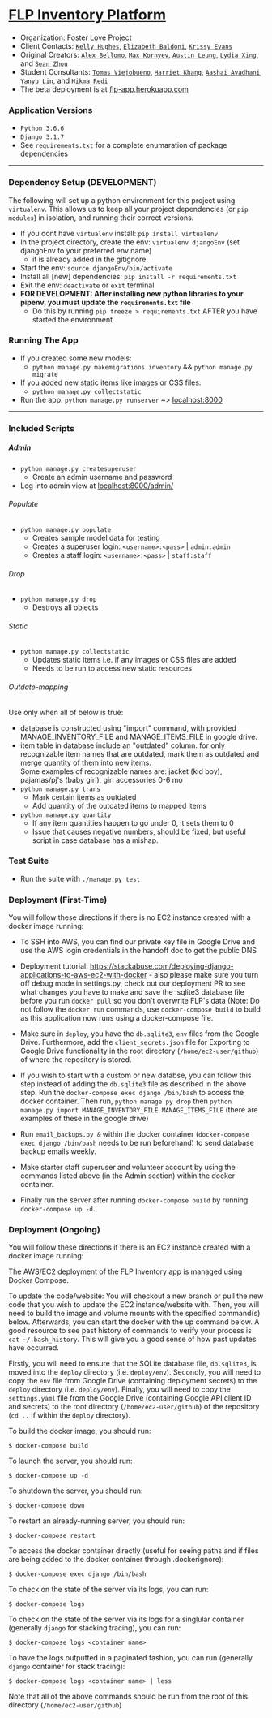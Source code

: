# <a href="https://www.fosterloveproject.org/" target="_blank">FLP Inventory Platform</a>

* Organization: Foster Love Project
* Client Contacts: <a href="mailto:khughes@fosterloveproject.org">`Kelly Hughes`</a>, <a href="mailto:ebaldoni@fosterloveproject.org">`Elizabeth Baldoni`</a>, <a href="mailto:center@fosterloveproject.org">`Krissy Evans`</a>
*  Original Creators: <a href="https://github.com/alex-bellomo">`Alex Bellomo`</a>, <a href="https://github.com/mkornyev">`Max Kornyev`</a>, <a href="https://github.com/austin-leung">`Austin Leung`</a>, <a href="https://github.com/lydiaxing">`Lydia Xing`</a>, and <a href="https://github.com/SeanEZhou">`Sean Zhou`</a>
*  Student Consultants: <a href="https://github.com/TomasVCMU">`Tomas Viejobueno`</a>, <a href="https://github.com/hkhang1883">`Harriet Khang`</a>, <a href="https://github.com/AashaiAvadhani1">`Aashai Avadhani`</a>, <a href="https://github.com/SantianLin">`Yanyu Lin`</a>, and <a href="https://github.com/hredi">`Hikma Redi`</a>
* The beta deployment is at <a href="https://flp-app.herokuapp.com/">flp-app.herokuapp.com</a>

### Application Versions

* `Python 3.6.6`
* `Django 3.1.7`
* See `requirements.txt` for a complete enumaration of package dependencies

***

### Dependency Setup (DEVELOPMENT)

The following will set up a python environment for this project using `virtualenv`.
This allows us to keep all your project dependencies (or `pip modules`) in isolation, and running their correct versions.

* If you dont have `virtualenv` install: `pip install virtualenv`
* In the project directory, create the env: `virtualenv djangoEnv` (set djangoEnv to your preferred env name)
  * it is already added in the gitignore
* Start the env: `source djangoEnv/bin/activate`
* Install all [new] dependencies: `pip install -r requirements.txt`
* Exit the env: `deactivate` or `exit` terminal 
* **FOR DEVELOPMENT: After installing new python libraries to your pipenv, you must update the `requirements.txt` file**
	* Do this by running `pip freeze > requirements.txt` AFTER you have started the environment

### Running The App 

* If you created some new models:
  * `python manage.py makemigrations inventory` && `python manage.py migrate`
* If you added new static items like images or CSS files:
  * `python manage.py collectstatic`
* Run the app: `python manage.py runserver` ~> <a href="http://localhost:8000/">localhost:8000</a>

<hr></hr>

### Included Scripts 

##### Admin

* `python manage.py createsuperuser`
	* Create an admin username and password
* Log into admin view at <a href="http://localhost:8000/admin/">localhost:8000/admin/</a>

###### Populate

* `python manage.py populate`
	* Creates sample model data for testing 
	* Creates a superuser login: `<username>:<pass>` | `admin:admin`
	* Creates a staff login: `<username>:<pass>` | `staff:staff`

###### Drop

* `python manage.py drop`
	* Destroys all objects 

###### Static
* `python manage.py collectstatic`
	* Updates static items i.e. if any images or CSS files are added 
	* Needs to be run to access new static resources

###### Outdate-mapping
Use only when all of below is true:
* database is constructed using "import" command, with provided MANAGE_INVENTORY_FILE and MANAGE_ITEMS_FILE in google drive.
* item table in database include an "outdated" column.
for only recognizable item names that are outdated, mark them as outdated and merge quantity of them into new items.  
Some examples of recognizable names are: jacket (kid boy), pajamas/pj's (baby girl), girl accessories 0-6 mo
* `python manage.py trans`
	*  Mark certain items as outdated
	*  Add quantity of the outdated items to mapped items 
* `python manage.py quantity`
	* If any item quantities happen to go under 0, it sets them to 0
	* Issue that causes negative numbers, should be fixed, but useful script in case database has a mishap. 

### Test Suite 

* Run the suite with `./manage.py test`

### Deployment (First-Time)

You will follow these directions if there is no EC2 instance created with a docker image running:

* To SSH into AWS, you can find our private key file in Google Drive and use the AWS login credentials in the handoff doc to get the public DNS

* Deployment tutorial: https://stackabuse.com/deploying-django-applications-to-aws-ec2-with-docker - also please make sure you turn off debug mode in settings.py, check out our deployment PR to see what changes you have to make and save the .sqlite3 database file before you run `docker pull` so you don't overwrite FLP's data (Note: Do not follow the `docker run` commands, use `docker-compose build` to build as this application now runs using a docker-compose file. 

* Make sure in `deploy`, you have the `db.sqlite3`, `env` files from the Google Drive. Furthermore, add the `client_secrets.json` file for Exporting to Google Drive functionality in the root directory (`/home/ec2-user/github`) of where the repository is stored.

* If you wish to start with a custom or new databse, you can follow this step instead of adding the `db.sqlite3` file as described in the above step. Run the `docker-compose exec django /bin/bash` to access the docker container. Then run, `python manage.py drop` then `python manage.py import MANAGE_INVENTORY_FILE MANAGE_ITEMS_FILE` (there are examples of these in the google drive)

* Run `email_backups.py &` within the docker container (`docker-compose exec django /bin/bash` needs to be run beforehand) to send database backup emails weekly.

* Make starter staff superuser and volunteer account by using the commands listed above (in the Admin section) within the docker container.

* Finally run the server after running `docker-compose build` by running `docker-compose up -d`.

### Deployment (Ongoing)

You will follow these directions if there is an EC2 instance created with a docker image running:

The AWS/EC2 deployment of the FLP Inventory app is managed using Docker Compose.
	
To update the code/website: You will checkout a new branch or pull the new code that you wish to update the EC2 instance/website with. Then, you will need to build the image and volume mounts with the specified command(s) below. Afterwards, you can start the docker with the up command below. A good resource to see past history of commands to verify your process is `cat ~/.bash_history`. This will give you a good sense of how past updates have occurred. 
	
Firstly, you will need to ensure that the SQLite database file, `db.sqlite3`, is moved into the `deploy` directory (i.e. `deploy/env`).
Secondly, you will need to copy the `env` file from Google Drive (containing deployment secrets) to the `deploy` directory (i.e. `deploy/env`).
Finally, you will need to copy the `settings.yaml` file from the Google Drive (containing Google API client ID and secrets) to the root directory (`/home/ec2-user/github`) of the repository (`cd ..` if within the `deploy` directory).

To build the docker image, you should run:

	$ docker-compose build
	
To launch the server, you should run:

	$ docker-compose up -d

To shutdown the server, you should run:

	$ docker-compose down

To restart an already-running server, you should run:

	$ docker-compose restart


To access the docker container directly (useful for seeing paths and if files are being added to the docker container through .dockerignore):

	$ docker-compose exec django /bin/bash

To check on the state of the server via its logs, you can run:

	$ docker-compose logs

To check on the state of the server via its logs for a singlular container (generally `django` for stacking tracing), you can run:

	$ docker-compose logs <container name>

To have the logs outputted in a paginated fashion, you can run (generally `django` container for stack tracing):

	$ docker-compose logs <container name> | less


Note that all of the above commands should be run from the root of this directory (`/home/ec2-user/github`)
